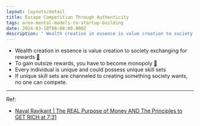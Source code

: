 ```yaml
---
layout: layouts/detail
title: Escape Competition Through Authenticity
tags: area-mental-models-to-startup-building
date: 2024-03-10T00:00:00.000Z
description: ' Wealth creation in essence is value creation to society exchanging for rewards &lt;a href=&quot;https://www.littletunnel.com/area/mental-models-to-startup-building... '
---
```

* Wealth creation in essence is value creation to society exchanging for rewards <a href="https://www.littletunnel.com/area/mental-models-to-startup-building/naval-how-to-create-wealth/" data-note-url="/area/mental-models-to-startup-building/naval-how-to-create-wealth/" target="_blank">🔗</a>
* To gain outsize rewards, you have to become monopoly <a href="https://www.littletunnel.com/area/mental-models-to-startup-building/peter-thiel-outsize-profit-equal-gaining-monopoly-position/" data-note-url="/area/mental-models-to-startup-building/peter-thiel-outsize-profit-equal-gaining-monopoly-position/" target="_blank">🔗</a>
* Every individual is unique and could possess unique skill sets 
* If unique skill sets are channeled to creating something society wants, no one can compete.

---

Ref:
- <a href="https://youtu.be/dVEfwqdLFGQ?si=09fPMLOJ4G-ituAP&t=452" target="_blank">Naval Ravikant | The REAL Purpose of Money AND The Principles to GET RICH at 7:31</a>

